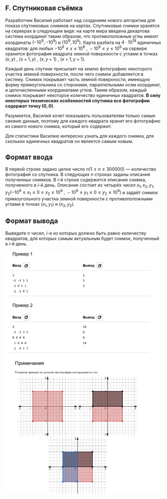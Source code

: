 ## F. Спутниковая съёмка
Разработчик Василий работает над созданием нового алгоритма для показа спутниковых снимков на картах.
Спутниковые снимки хранятся на серверах в следующем виде: на карте мира введена декартова система координат таким образом, что противоположные углы имеют координаты 
$(−10^9, −10^9)$ и $(10^9, 10^9)$. Карта разбита на $4\cdot 10^{18}$ единичных квадратов: для любых $-10^9 \leq x \leq 10^9\text{ , }-10^9 \leq y \leq 10^9$ 
на сервере хранится фотография квадрата земной поверхности с углами в точках $(x, y)\text{ , }(x + 1, y)\text{ , }(x, y + 1)\text{ , }(x + 1, y + 1)$.

Каждый день спутник присылает на землю фотографию некоторого участка земной поверхности, после чего снимок добавляется в систему. Снимок покрывает часть земной поверхности, имеющую форму прямоугольника со сторонами, параллельными осям координат, и целочисленными координатами углов. Таким образом, каждый снимок покрывает некоторое количество единичных квадратов. **В силу некоторых технических особенностей спутника все фотографии содержат точку $(0, 0)$**.

Разумеется, Василий хочет показывать пользователям только самые свежие данные, поэтому для каждого квадрата хранит его фотографию из самого нового снимка, который его содержит.

Для статистики Василию интересно узнать для каждого снимка, для скольких единичных квадратов он является самым новым.



## Формат ввода

В первой строке задано целое число $n (1\leq n\leq 300 000)$ — количество фотографий со спутника. В следующих $n$ строках заданы описания полученных снимков. 
В $i$-й строке содержится описание снимка, полученного в $i$-й день. Описание состоит из четырёх чисел $x_1, x_2, y_1, y_2 (-10^9 \leq x_1 \leq 0 \leq x_2 \leq 10^9\text{ , }
-10^9 \leq y_1 \leq 0 \leq y_2 \leq 10^9)$ и задаёт снимок прямоугольного участка земной поверхности с противоположными углами в точках $(x_1, y_1)\text{ и }(x_2, y_2)$.

## Формат вывода

Выведите $n$ чисел, $i$-е из которых должно быть равно количеству квадратов, для которых самым актуальным будет снимок, полученный в $i$-й день.

<img src="https://github.com/GiBBS-Matvey/Source-cpp/raw/master/Satellite_imagery/Images/ex_photos.PNG" width="700">
<img src="https://github.com/GiBBS-Matvey/Source-cpp/raw/master/Satellite_imagery/Images/ex_2_photos.PNG" width="725">
